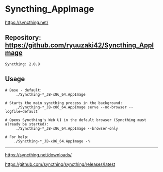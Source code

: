 
# Syncthing_AppImage
https://syncthing.net/

## Repository: https://github.com/ryuuzaki42/Syncthing_AppImage
    Syncthing: 2.0.8

## Usage
```
# Base - default:
     ./Syncthing-*_JB-x86_64.AppImage

# Starts the main syncthing process in the background:
     ./Syncthing-*_JB-x86_64.AppImage serve --no-browser --logfile=default

# Opens Syncthing's Web UI in the default browser (Syncthing must already be started):
     ./Syncthing-*_JB-x86_64.AppImage --browser-only

# For help:
    ./Syncthing-*_JB-x86_64.AppImage -h
```

---
https://syncthing.net/downloads/

https://github.com/syncthing/syncthing/releases/latest
